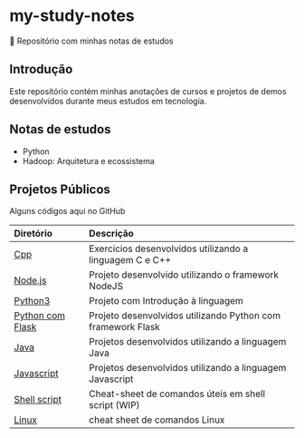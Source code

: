# my-study-notes
 🌱 Repositório com minhas notas de estudos

## Introdução

Este repositório contém minhas anotações de cursos e projetos de demos desenvolvidos durante meus estudos em tecnologia.

## Notas de estudos
- Python
- Hadoop: Arquitetura e ecossistema

## Projetos Públicos
Alguns códigos aqui no GitHub

| Diretório                  | Descrição                                                |
| :------------------------- | :------------------------------------------------------- |
| [Cpp](https://github.com/vssaAnjos/exercicios-c-cpp)                | Exercicios desenvolvidos utilizando a linguagem C e C++    |
| [Node.js](https://github.com/vssaAnjos/crud-data-catalog-node)          | Projeto desenvolvido utilizando o framework NodeJS     |
| [Python3](https://github.com/vssaAnjos/alura-python-demo)          | Projeto com Introdução à linguagem   |
| [Python com Flask](https://github.com/vssaAnjos/jogoteca-python)          | Projeto desenvolvidos utilizando Python com framework Flask     |
| [Java](Java_projetos.md)              | Projetos desenvolvidos utilizando a linguagem Java       |
| [Javascript](Javascript_projetos.md) | Projetos desenvolvidos utilizando a linguagem Javascript |
| [Shell script](vssaAnjos/my-study-notes/ShellScript/ShellScript.md) | Cheat-sheet de comandos úteis em shell script (WIP)|
| [Linux](Linux/biblioteca-comandos-linux.md) | cheat sheet de comandos Linux |
